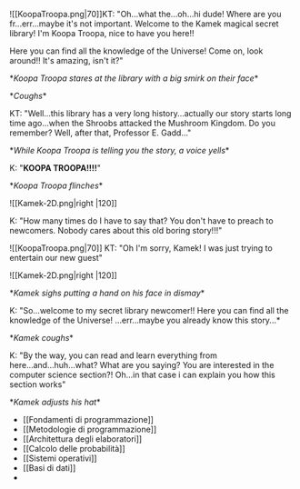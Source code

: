 ![[KoopaTroopa.png|70]]KT: "Oh...what the...oh...hi dude!
Where are you fr...err...maybe it's not important. Welcome to the Kamek magical secret library! 
I'm Koopa Troopa, nice to have you here!!

Here you can find all the knowledge of the Universe!
Come on, look around!! It's amazing, isn't it?"

\**Koopa Troopa stares at the library with a big smirk on their face*\*

\**Coughs*\*

KT: "Well...this library has a very long history...actually our story starts long time ago...when the Shroobs attacked the Mushroom Kingdom. 
Do you remember?
Well, after that, Professor E. Gadd..."

\**While Koopa Troopa is telling you the story, a voice yells*\*

K: "**KOOPA TROOPA!!!!**" 

\**Koopa Troopa flinches*\*

![[Kamek-2D.png|right |120]] 




K: "How many times do I have to say that? You don't have to preach to newcomers.
Nobody cares about this old boring story!!!"



![[KoopaTroopa.png|70]] KT: "Oh I'm sorry, Kamek! I was just trying to entertain our new guest"


![[Kamek-2D.png|right |120]] 




\**Kamek sighs putting a hand on his face in dismay*\*


K: "So...welcome to my secret library newcomer!!  Here you can find all the knowledge of the Universe!
...err...maybe you already know this story...*

\**Kamek coughs*\*

K: "By the way, you can read and learn everything from here...and...huh...what? What are you saying? You are interested in the computer science section?!
Oh...in that case i can explain you how this section works"


\**Kamek adjusts his hat*\*



- [[Fondamenti di programmazione]]
- [[Metodologie di programmazione]]
- [[Architettura degli elaboratori]]
- [[Calcolo delle probabilità]]
- [[Sistemi operativi]]
- [[Basi di dati]]
- 